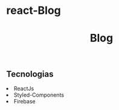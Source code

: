 # react-Blog
<h1 align="center">Blog</h1>
<img src="https://user-images.githubusercontent.com/93547947/172060624-5ed5b739-de63-4f66-a73b-aec7166d9c0a.jpeg)
![Captura Web_5-6-2022_17557_localhost](https://user-images.githubusercontent.com/93547947/172060627-f4801c6b-63a3-45a5-b309-fcc4d1373427.jpeg" alt="">
<img src="https://user-images.githubusercontent.com/93547947/172060745-660d52ed-5572-4ef8-bc95-dd6e90069d87.jpeg" alt="">
<img src="https://user-images.githubusercontent.com/93547947/172060615-9e298cdb-368e-4913-8a86-712d486ea007.jpeg" alt="">
<img src="https://user-images.githubusercontent.com/93547947/172060621-9da61c95-ad5d-4ab8-b6a1-76e672ceb93c.jpeg" alt="">

<img src="https://user-images.githubusercontent.com/93547947/172060622-63984ba5-6f80-4e9d-a7e9-0d37ff6c4768.jpeg" alt="">

<img src="https://user-images.githubusercontent.com/93547947/172060623-6d2c33b7-c3ce-4919-b4c2-8a4e53960ee4.jpeg" alt="">

<h2>Tecnologias</h2>
<li>ReactJs</li>
<li>Styled-Components</li>
<li>Firebase</li>
